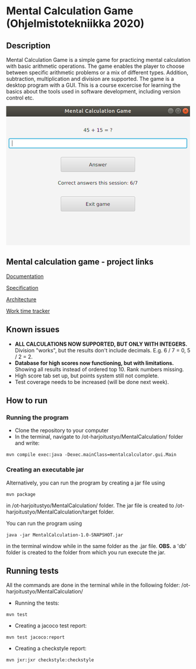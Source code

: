 # Mental Calculation Game (Ohjelmistotekniikka 2020)

## Description

Mental Calculation Game is a simple game for practicing mental calculation with basic arithmetic operations. The game enables the player to choose between specific arithmetic problems or a mix of different types. Addition, subtraction, multiplication and division are supported. The game is a desktop program with a GUI. This is a course excercise for learning the basics about the tools used in software development, including version control etc.

![Game example](https://github.com/lauriap/ot-harjoitustyo/blob/master/documentation/game_example.png?raw=true)


## Mental calculation game - project links

[Documentation](https://github.com/lauriap/ot-harjoitustyo/tree/master/documentation)

[Specification](https://github.com/lauriap/ot-harjoitustyo/tree/master/documentation/specification.md)

[Architecture](https://github.com/lauriap/ot-harjoitustyo/tree/master/documentation/architecture.md)

[Work time tracker](https://github.com/lauriap/ot-harjoitustyo/tree/master/documentation/work_time_tracker.md)


## Known issues

* **ALL CALCULATIONS NOW SUPPORTED, BUT ONLY WITH INTEGERS.** Division "works", but the results don't include decimals. E.g. 6 / 7 = 0, 5 / 2 = 2.
* **Database for high scores now functioning, but with limitations.** Showing all results instead of ordered top 10. Rank numbers missing.
* High score tab set up, but points system still not complete.
* Test coverage needs to be increased (will be done next week).


## How to run


### Running the program

* Clone the repository to your computer
* In the terminal, navigate to /ot-harjoitustyo/MentalCalculation/ folder and write:

```
mvn compile exec:java -Dexec.mainClass=mentalcalculator.gui.Main
```

### Creating an executable jar

Alternatively, you can run the program by creating a jar file using

```
mvn package
```

in /ot-harjoitustyo/MentalCalculation/ folder. The jar file is created to /ot-harjoitustyo/MentalCalculation/target folder.

You can run the program using

```
java -jar MentalCalculation-1.0-SNAPSHOT.jar
```

in the terminal window while in the same folder as the .jar file. **OBS.** a 'db' folder is created to the folder from which you run execute the jar.

## Running tests

All the commands are done in the terminal while in the following folder: /ot-harjoitustyo/MentalCalculation/

* Running the tests:

```
mvn test
```

* Creating a jacoco test report:

```
mvn test jacoco:report
```

* Creating a checkstyle report:

```
mvn jxr:jxr checkstyle:checkstyle
```





